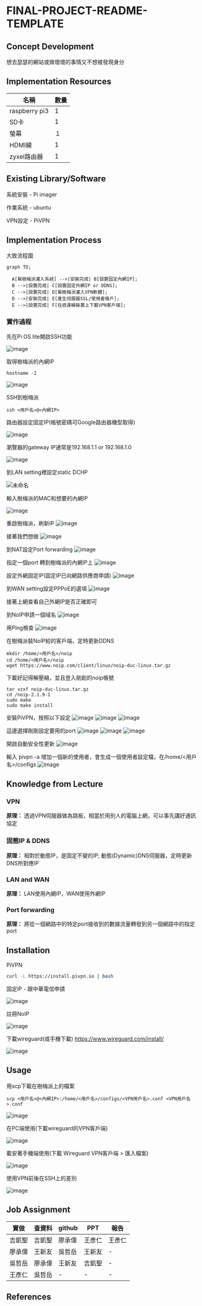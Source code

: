 # FINAL-PROJECT-README-TEMPLATE

## Concept Development
<!-- Why does your team want to build this idea/project?  -->
想去瑟瑟的網站或做壞壞的事情又不想被發現身分

## Implementation Resources
<!-- e.g., How many Raspberry Pi? How much you spent on these resources? -->
| 名稱          | 數量 |
| ------------- | ---- |
| raspberry pi3 | 1    |
| SD卡        | 1    |
| 螢幕  | １    |
| HDMI線        | 1    |
| zyxel路由器    | 1    |

## Existing Library/Software
<!-- Which libraries do you use while you implement the project -->
系統安裝 - Pi imager

作業系統 - ubuntu

VPN設定 - PiVPN


## Implementation Process
<!-- What kind of problems you encounter, and how did you resolve the issue? -->
大致流程圖
```mermaid
graph TD;

  A[幫樹梅派灌入系統] -->|安裝完成| B[設置固定內網IP];
  B -->|設置完成| C[設置固定外網IP or DDNS];
  C -->|設置完成| D[幫樹梅派灌入VPN軟體];
  D -->|安裝完成| E[產生伺服器SSL/使用者帳戶];
  E -->|設置完成| F[在欲連線裝置上下載VPN客戶端];
```
### 實作過程
先在Pi OS lite開啟SSH功能

![image](https://github.com/110213056/linux_1/assets/148735788/02571e8f-7061-4269-a29a-32fbb662c687)

取得樹梅派的內網IP
```
hostname -I
```
![image](https://github.com/110213056/linux_1/assets/148735788/c77b9cfd-85d0-4312-94e5-b9c58ad8f0be)

SSH到樹梅派
```
ssh <用戶名>@<內網IP>
```

路由器設定固定IP(帳號密碼可Google路由器機型取得)

![image](https://github.com/110213056/linux_1/assets/148735788/b5060b49-9375-4c04-a2cd-0b7e1e8ca186)

瀏覽器的gateway IP通常是192.168.1.1 or 192.168.1.0

![image](https://github.com/110213056/linux_1/assets/148735788/0d748e19-6ba5-4a4b-a7c8-1f408602ab9c)

到LAN setting裡設定static DCHP

![未命名](https://github.com/110213056/linux_1/assets/148735788/392c8820-9463-4bd2-ad15-5971223f5841)

輸入樹梅派的MAC和想要的內網IP

![image](https://github.com/110213056/linux_1/assets/148735788/021e0d2c-c029-4a7f-8726-f13cb9baf932)

重啟樹梅派，刷新IP
![image](https://github.com/110213056/linux_1/assets/148735788/2e0dd634-2a86-4368-99b3-a5bd72bf6d7d)

接著我們想做
![image](https://github.com/110213056/linux_1/assets/148735788/6619f931-b4e5-44e9-9169-4e987ca2b54e)

到NAT設定Port forwarding
![image](https://github.com/110213056/linux_1/assets/148735788/1625c3ac-993f-444c-a8a6-ecd0135a4f4f)


指定一個port 轉到樹梅派的內網IP上
![image](https://github.com/110213056/linux_1/assets/148735788/855b9307-f677-4c67-a127-50fd4a30ccec)

設定外網固定IP(固定IP已向網路供應商申請)
![image](https://github.com/110213056/linux_1/assets/148735788/87b6833c-80e3-4b39-a6be-0aecbae97127)

到WAN setting設定PPPoE的選項
![image](https://github.com/110213056/linux_1/assets/148735788/9ed91ac8-8cff-48df-949d-70e634b264b3)

接著上網查看自己外網IP是否正確即可

到NoIP申請一個域名
![image](https://github.com/110213056/linux_1/assets/148735788/3b9e82f9-7b79-4d7b-abc6-26ebbe5ca3bc)

用Ping檢查
![image](https://github.com/110213056/linux_1/assets/148735788/c3a50def-edb2-4e42-b5c6-085f01ed1e4a)

在樹梅派裝NoIP給的客戶端，定時更新DDNS
```
mkdir /home/<用戶名>/noip
cd /home/<用戶名>/noip
wget https://www.noip.com/client/linux/noip-duc-linux.tar.gz
```

下載好記得解壓縮，並且登入剛創的noip帳號
```
tar vzxf noip-duc-linux.tar.gz
cd /noip-2.1.9-1
sudo make
sudo make install
```
安裝PiVPN，按照以下設定
![image](https://github.com/110213056/linux_1/assets/148735788/7e2f6805-0c6f-46e6-8bf4-d7aba44c59c6)
![image](https://github.com/110213056/linux_1/assets/148735788/0924327e-7912-46f0-8620-12d10c3c9719)
![image](https://github.com/110213056/linux_1/assets/148735788/0e32747c-edd8-45fc-8478-fdc26d58fd98)

這邊選擇剛剛設定要用的port
![image](https://github.com/110213056/linux_1/assets/148735788/b81160b4-a543-459a-bae6-5184a0c685bf)
![image](https://github.com/110213056/linux_1/assets/148735788/b923711b-1ccb-4e02-abae-e171502b2000)
![image](https://github.com/110213056/linux_1/assets/148735788/dcbe9068-63e9-470a-8bef-4fbd211a3d2e)

開啟自動安全性更新
![image](https://github.com/110213056/linux_1/assets/148735788/2a5d868c-1f4b-4ff2-ac0c-885f2423af83)

輸入 pivpn -a 增加一個新的使用者，會生成一個使用者設定檔，在/home/<用戶名>/configs
![image](https://github.com/110213056/linux_1/assets/148735788/3506ad58-6825-467d-aea3-0d1b95ca9733)



## Knowledge from Lecture
<!-- What kind of knowledge did you use on this project? -->

### VPN
**原理：**
透過VPN伺服器做為跳板，相當於用別人的電腦上網，可以事先講好通訊協定

### 固態IP & DDNS
**原理：**
相對於動態IP，是固定不變的IP;
動態(Dynamic)DNS伺服器，定時更新DNS所對應IP

### LAN and WAN
**原理：**
LAN使用內網IP，WAN使用外網IP

### Port forwarding
**原理：**
將從一個網路中的特定port接收到的數據流量轉發到另一個網路中的指定port

## Installation
<!-- How do the user install with your project? -->
PiVPN
```sh
curl -L https://install.pivpn.io | bash
```

固定IP - 跟中華電信申請

![image](https://github.com/110213056/linux_1/assets/148735788/0b1c88cc-574b-432a-9840-601361b44f62)

註冊NoIP

![image](https://github.com/110213056/linux_1/assets/148735788/b9610e9e-3da4-4111-8df4-d64eb71527eb)


下載wireguard(或手機下載)
https://www.wireguard.com/install/

![image](https://github.com/110213056/linux_1/assets/148735788/1f953dc1-dd00-4d03-8b0a-9ab28f049359)

## Usage
<!-- How to use your project -->
用scp下載在樹梅派上的檔案
```
scp <用戶名>@<內網IP>:/home/<用戶名>/configs/<VPN用戶名>.conf <VPN用戶名>.conf
```

![image](https://github.com/110213056/linux_1/assets/148735788/99055d77-28d3-42ca-bb0f-996e590d9956)

在PC端使用(下載wireguard的VPN客戶端)

![image](https://github.com/110213056/linux_1/assets/148735788/9f5df1af-2ef8-4789-b33e-0d65c04ab500)

載安著手機端使用(下載 Wireguard VPN客戶端 > 匯入檔案)

![image](https://github.com/110213056/linux_1/assets/148735788/97c1947c-0c5e-4a69-ba35-e020ed100828)

使用VPN前後在SSH上的差別

![image](https://github.com/110213056/linux_1/assets/148735788/4cce8bc1-a4d7-4757-86f5-a2dcb16b589a)


## Job Assignment

|  實做  | 查資料 | github |  PPT  |  報告 | 
| ----- | ------ | ------ | ----- | ----- |
| 吉凱聖 | 吉凱聖 | 廖承偉 | 王彥仁 | 王彥仁 |
| 廖承偉 | 王新友 | 吳哲岳 | 王新友 |   -   | 
| 吳哲岳 | 廖承偉 | 王新友 | 吉凱聖 |   -   |
| 王彥仁 | 吳哲岳 |   -   |   -   |   -   | 

## References
